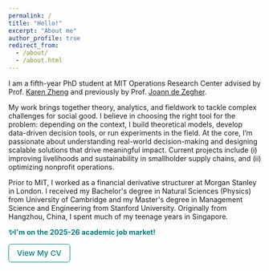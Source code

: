 ```yaml
---
permalink: /
title: "Hello!"
excerpt: "About me"
author_profile: true
redirect_from: 
  - /about/
  - /about.html
---
```


I am a fifth-year PhD student at MIT Operations Research Center advised by Prof. [Karen Zheng](https://mitmgmtfaculty.mit.edu/yanchong/) and previously by Prof. [Joann de Zegher](https://mitsloan.mit.edu/staff/directory/joann-de-zegher). 

My work brings together theory, analytics, and fieldwork to tackle complex challenges for social good. I believe in choosing the right tool for the problem: depending on the context, I build theoretical models, develop data-driven decision tools, or run experiments in the field. At the core, I’m passionate about understanding real-world decision-making and designing scalable solutions that drive meaningful impact. Current projects include (i) improving livelihoods and sustainability in smallholder supply chains, and (ii) optimizing nonprofit operations.

Prior to MIT, I worked as a financial derivative structurer at Morgan Stanley in London. I received my Bachelor's degree in Natural Sciences (Physics) from University of Cambridge and my Master's degree in Management Science and Engineering from Stanford University. Originally from Hangzhou, China, I spent much of my teenage years in Singapore.

**<span style="color: #008080;">✨I'm on the 2025-26 academic job market!</span>**

<a href="/files/Yuan_CV.pdf" target="_blank" style="
  display: inline-block;
  padding: 8px 16px;
  border: 1.5px solid #008080;
  color: #008080;
  border-radius: 6px;
  text-decoration: none;
  font-weight: 500;
  font-size: 0.95rem;
">
View My CV
</a>

